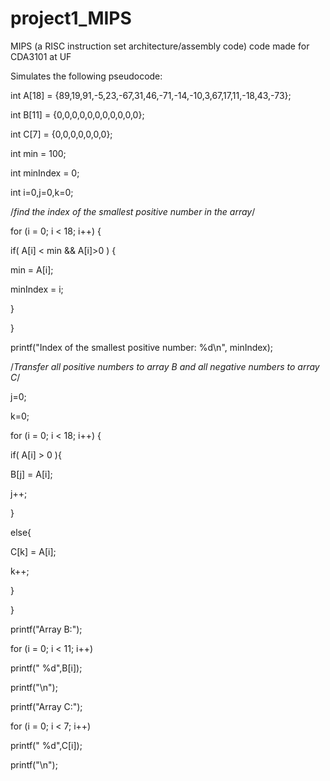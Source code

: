 # project1_MIPS

MIPS (a RISC instruction set architecture/assembly code) code made for CDA3101 at UF

Simulates the following pseudocode:


int A[18] = {89,19,91,-5,23,-67,31,46,-71,-14,-10,3,67,17,11,-18,43,-73};

int B[11] = {0,0,0,0,0,0,0,0,0,0,0};

int C[7] = {0,0,0,0,0,0,0};

int min = 100;

int minIndex = 0;

int i=0,j=0,k=0;

/*find the index of the smallest positive number in the array*/

for (i = 0; i < 18; i++) {

if( A[i] < min && A[i]>0 ) {

min = A[i];

minIndex = i;

}

}

printf("Index of the smallest positive number: %d\n", minIndex);

/*Transfer all positive numbers to array B and all negative numbers to array C*/

j=0;

k=0;

for (i = 0; i < 18; i++) {

if( A[i] > 0 ){

B[j] = A[i];

j++;

}

else{

C[k] = A[i];

k++;

}

}

printf("Array B:");

for (i = 0; i < 11; i++)

printf(" %d",B[i]);

printf("\n");

printf("Array C:");

for (i = 0; i < 7; i++)

printf(" %d",C[i]);

printf("\n");
